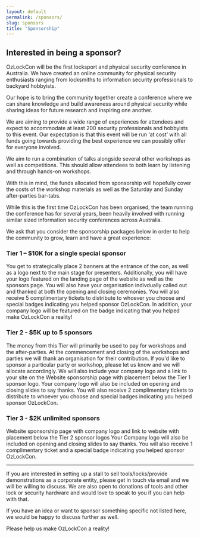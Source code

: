 ```yaml
---
layout: default
permalink: /sponsors/
slug: sponsors
title: "Sponsorship"
---
```


## Interested in being a sponsor?

OzLockCon will be the first locksport and physical security conference in Australia. We have created an online community for physical security enthusiasts ranging from locksmiths to information security professionals to backyard hobbyists.

Our hope is to bring the community together create a conference where we can share knowledge and build awareness around physical security while sharing ideas for future research and inspiring one another.

We are aiming to provide a wide range of experiences for attendees and expect to accommodate at least 200 security professionals and hobbyists to this event. Our expectation is that this event will be run ‘at cost’ with all funds going towards providing the best experience we can possibly offer for everyone involved. 

We aim to run a combination of talks alongside several other workshops as well as competitions. This should allow attendees to both learn by listening and through hands-on workshops.

With this in mind, the funds allocated from sponsorship will hopefully cover the costs of the workshop materials as well as the Saturday and Sunday after-parties bar-tabs. 

While this is the first time OzLockCon has been organised, the team running the conference has for several years, been heavily involved with running similar sized information security conferences across Australia.

We ask that you consider the sponsorship packages below in order to help the community to grow, learn and have a great experience:

### Tier 1 – $10K for a single special sponsor

You get to strategically place 2 banners at the entrance of the con, as well as a logo next to the main stage for presenters. Additionally, you will have your logo featured on the landing page of the website as well as the sponsors page. You will also have your organisation indivdually called out and thanked at both the opening and closing ceremonies. You will also receive 5 complimentary tickets to distribute to whoever you choose and special badges indicating you helped sponsor OzLockCon. In addition, your company logo will be featured on the badge indicating that you helped make OzLockCon a reality! 

### Tier 2 - $5K up to 5 sponsors

The money from this Tier will primarily be used to pay for workshops and the after-parties. At the commencement and closing of the workshops and parties we will thank an organisation for their contribution. If you'd like to sponsor a particular party or workshop, please let us know and we will allocate accordingly. 
We will also include your company logo and a link to your site on the Website sponsorship page with placement below the Tier 1 sponsor logo. 
Your company logo will also be included on opening and closing slides to say thanks. 
You will also receive 2 complimentary tickets to distribute to whoever you choose and special badges indicating you helped sponsor OzLockCon.

### Tier 3 - $2K unlimited sponsors

Website sponsorship page with company logo and link to website with placement below the Tier 2 sponsor logos
Your Company logo will also be included on opening and closing slides to say thanks.
You will also receive 1 complimentary ticket and a special badge indicating you helped sponsor OzLockCon.

***

If you are interested in setting up a stall to sell tools/locks/provide demonstrations as a corporate entity, please get in touch via email and we will be willing to discuss. We are also open to donations of tools and other lock or security hardware and would love to speak to you if you can help with that.

If you have an idea or want to sponsor something specific not listed here, we would be happy to discuss further as well.

Please help us make OzLockCon a reality!
